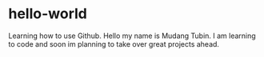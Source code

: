 # hello-world
Learning how to use Github.
Hello my name is Mudang Tubin. I am learning to code and soon im planning to take over great projects ahead.
